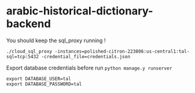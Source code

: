 # arabic-historical-dictionary-backend

You should keep the sql_proxy running !

```
./cloud_sql_proxy -instances=polished-citron-223806:us-central1:tal-sql=tcp:5432 -credential_file=credentials.json
```

Export database credentials before run `python manage.y runserver`
```
export DATABASE_USER=tal                           
export DATABASE_PASSWORD=tal
```